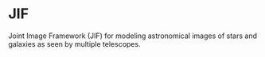# JIF
Joint Image Framework (JIF) for modeling astronomical images of stars and galaxies as seen by multiple telescopes.
